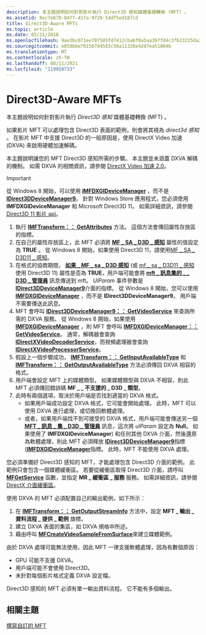 ```yaml
---
description: 本主題說明如何針對影片執行 Direct3D 感知媒體基礎轉換 (MFT) 。
ms.assetid: 8ec7e678-8477-41fa-9726-54df5ed187cd
title: Direct3D-Aware MFTs
ms.topic: article
ms.date: 05/31/2018
ms.openlocfilehash: 9ae3bc071ee707505fd7412cba6f0a5aa397fd4c3f623225da28cc5490bf3323
ms.sourcegitcommit: e858bbe701567d4583c50a11326e42d7ea51804b
ms.translationtype: MT
ms.contentlocale: zh-TW
ms.lasthandoff: 08/11/2021
ms.locfileid: "119958733"
---
```

# <a name="direct3d-aware-mfts"></a>Direct3D-Aware MFTs

本主題說明如何針對影片執行 *Direct3D 感知* 媒體基礎轉換 (MFT) 。

如果影片 MFT 可以處理包含 Direct3D 表面的範例，則會將其視為 *direct3d 感知* 。 在影片 MFT 中支援 Direct3D 的一般原因是，使用 DirectX Video 加速 (DXVA) 來啟用硬體加速解碼。

本主題說明讓您的 MFT Direct3D 感知所需的步驟。 本主題並未涵蓋 DXVA 解碼的機制。 如需 DXVA 的相關資訊，請參閱 [DirectX Video 加速 2.0](directx-video-acceleration-2-0.md)。

> [!IMPORTANT]
> 從 Windows 8 開始，可以使用 [**IMFDXGIDeviceManager**](/windows/desktop/api/mfobjects/nn-mfobjects-imfdxgidevicemanager) ，而不是 [**IDirect3DDeviceManager9**](/windows/desktop/api/dxva2api/nn-dxva2api-idirect3ddevicemanager9)。 針對 Windows Store 應用程式，您必須使用 **IMFDXGIDeviceManager** 和 Microsoft Direct3D 11。 如需詳細資訊，請參閱 [Direct3D 11 影片 api](direct3d-11-video-apis.md)。

 

1.  執行 [**IMFTransform：： GetAttributes**](/windows/desktop/api/mftransform/nf-mftransform-imftransform-getattributes) 方法。 這個方法會傳回屬性存放區的指標。
2.  在自己的屬性存放區上，此 MFT 必須將 [**MF \_ SA \_ D3D \_ 感知**](mf-sa-d3d-aware-attribute.md) 屬性的值設定為 **TRUE** 。 從 Windows 8 開始，如果使用 Direct3D 11，請使用[MF \_ SA \_ D3D11 \_ 感知](mf-sa-d3d11-aware.md)。
3.  在格式的協商期間， [**如果 \_ MF \_ sa \_ D3D 感知**](mf-sa-d3d-aware-attribute.md) (或 [mf \_ sa \_ D3D11 \_ 感知](mf-sa-d3d11-aware.md) 使用 Direct3D 11) 屬性是否為 **TRUE**，用戶端可能會將 [**mft \_ 訊息集的 \_ \_ D3D \_ 管理員**](mft-message-set-d3d-manager.md) 訊息傳送到 mft。 *UlParam* 事件參數是 [**IDirect3DDeviceManager9**](/windows/desktop/api/dxva2api/nn-dxva2api-idirect3ddevicemanager9)介面的指標。 從 Windows 8 開始，您可以使用 [**IMFDXGIDeviceManager**](/windows/desktop/api/mfobjects/nn-mfobjects-imfdxgidevicemanager) ，而不是 **IDirect3DDeviceManager9**。 用戶端不需要傳送此訊息。
4.  MFT 會呼叫 [**IDirect3DDeviceManager9：： GetVideoService**](/windows/desktop/api/dxva2api/nf-dxva2api-idirect3ddevicemanager9-getvideoservice) 來查詢所需的 DXVA 服務。 從 Windows 8 開始，如果使用 [**IMFDXGIDeviceManager**](/windows/desktop/api/mfobjects/nn-mfobjects-imfdxgidevicemanager) ，則 MFT 會呼叫 [**IMFDXGIDeviceManager：： GetVideoService**](/windows/desktop/api/mfobjects/nf-mfobjects-imfdxgidevicemanager-getvideoservice)。 通常，解碼器會查詢 [**IDirectXVideoDecoderService**](/windows/desktop/api/dxva2api/nn-dxva2api-idirectxvideodecoderservice)，而視頻處理器會查詢 [**IDirectXVideoProcessorService**](/windows/desktop/api/dxva2api/nn-dxva2api-idirectxvideoprocessorservice)。
5.  假設上一個步驟成功， [**IMFTransform：： GetInputAvailableType**](/windows/desktop/api/mftransform/nf-mftransform-imftransform-getinputavailabletype) 和 [**IMFTransform：： GetOutputAvailableType**](/windows/desktop/api/mftransform/nf-mftransform-imftransform-getoutputavailabletype) 方法必須傳回 DXVA 相容的格式。
6.  用戶端會設定 MFT 上的媒體類型。 如果媒體類型與 DXVA 不相容，則此 MFT 必須傳回錯誤碼 **MF \_ \_ 不支援的 \_ D3D \_ 類型**。
7.  此時有兩個選項，取決於用戶端是否找到適當的 DXVA 格式。
    -   如果用戶端成功設定 DXVA 格式，它可能會開始處理。 此時，MFT 可以使用 DXVA 進行處理，或切換回軟體處理。
    -   或者，如果用戶端找不到可接受的 DXVA 格式，用戶端可能會傳送另一個 [**MFT \_ 訊息 \_ 集 \_ D3D \_ 管理員**](mft-message-set-d3d-manager.md) 訊息，這次將 *ulParam* 設定為 **Null**。 如果使用了 **IMFDXGIDeviceManager**) 和任何其他 DXVA 介面，然後還原為軟體處理，則此 MFT 必須釋放 [**IDirect3DDeviceManager9**](/windows/desktop/api/dxva2api/nn-dxva2api-idirect3ddevicemanager9)指標 ([**IMFDXGIDeviceManager**](/windows/desktop/api/mfobjects/nn-mfobjects-imfdxgidevicemanager)指標。 此時，MFT 不能使用 DXVA 處理。

您必須準備好 Direct3D 感知的 MFT，才能處理包含 Direct3D 介面的範例。 此範例只會包含一個媒體緩衝區。 若要從緩衝區取得 Direct3D 介面，請呼叫 [**MFGetService**](/windows/desktop/api/mfidl/nf-mfidl-mfgetservice) 函數，並指定 **MR \_ 緩衝區 \_ 服務** 服務。 如需詳細資訊，請參閱 [DirectX 介面緩衝區](directx-surface-buffer.md)。

使用 DXVA 的 MFT 必須配置自己的輸出範例，如下所示：

1.  在 [**IMFTransform：： GetOutputStreamInfo**](/windows/desktop/api/mftransform/nf-mftransform-imftransform-getoutputstreaminfo) 方法中，設定 **MFT \_ 輸出 \_ 資料流程 \_ 提供 \_ 範例** 旗標。
2.  建立 DXVA 表面的集區，如 DXVA 規格中所述。
3.  藉由呼叫 [**MFCreateVideoSampleFromSurface**](/windows/desktop/api/evr/nc-evr-mfcreatevideosamplefromsurface)來建立媒體範例。

由於 DXVA 處理可能無法使用，因此 MFT 一律支援軟體處理，因為有數個原因：

-   GPU 可能不支援 DXVA。
-   用戶端可能不會使用 Direct3D。
-   未針對每個影片格式定義 DXVA 設定檔。

Direct3D 感知的 MFT 必須有單一輸出資料流程。 它不能有多個輸出。

## <a name="related-topics"></a>相關主題

<dl> <dt>

[撰寫自訂的 MFT](writing-a-custom-mft.md)
</dt> </dl>

 

 



